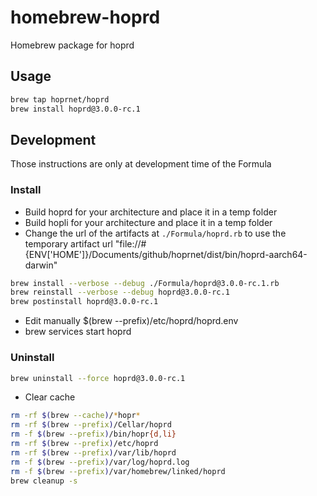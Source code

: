 # homebrew-hoprd
Homebrew package for hoprd

## Usage

```bash
brew tap hoprnet/hoprd
brew install hoprd@3.0.0-rc.1

```

## Development

Those instructions are only at development time of the Formula

### Install

- Build hoprd for your architecture and place it in a temp folder
- Build hopli for your architecture and place it in a temp folder
- Change the url of the artifacts at `./Formula/hoprd.rb` to use the temporary artifact
    url "file://#{ENV['HOME']}/Documents/github/hoprnet/dist/bin/hoprd-aarch64-darwin"

```bash
brew install --verbose --debug ./Formula/hoprd@3.0.0-rc.1.rb
brew reinstall --verbose --debug hoprd@3.0.0-rc.1
brew postinstall hoprd@3.0.0-rc.1
```

- Edit manually $(brew --prefix)/etc/hoprd/hoprd.env
- brew services start hoprd

### Uninstall

```bash
brew uninstall --force hoprd@3.0.0-rc.1
```

- Clear cache

```bash
rm -rf $(brew --cache)/*hopr*
rm -rf $(brew --prefix)/Cellar/hoprd
rm -f $(brew --prefix)/bin/hopr{d,li}
rm -rf $(brew --prefix)/etc/hoprd
rm -rf $(brew --prefix)/var/lib/hoprd
rm -f $(brew --prefix)/var/log/hoprd.log
rm -f $(brew --prefix)/var/homebrew/linked/hoprd
brew cleanup -s
```
